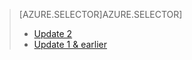 > [AZURE.SELECTOR]AZURE.SELECTOR]
> 
> * [Update 2](../articles/storsimple/storsimple-manage-volumes-u2.md)
> * [Update 1 & earlier](../articles/storsimple/storsimple-manage-volumes.md)
> 
> 
